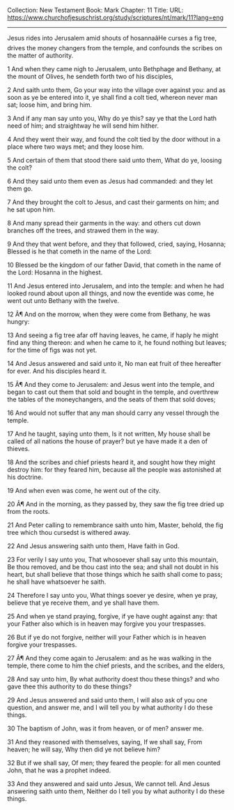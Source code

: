 Collection: New Testament
Book: Mark
Chapter: 11
Title: 
URL: https://www.churchofjesuschrist.org/study/scriptures/nt/mark/11?lang=eng

---

Jesus rides into Jerusalem amid shouts of hosannaâHe curses a fig tree, drives the money changers from the temple, and confounds the scribes on the matter of authority.

1 And when they came nigh to Jerusalem, unto Bethphage and Bethany, at the mount of Olives, he sendeth forth two of his disciples,

2 And saith unto them, Go your way into the village over against you: and as soon as ye be entered into it, ye shall find a colt tied, whereon never man sat; loose him, and bring him.

3 And if any man say unto you, Why do ye this? say ye that the Lord hath need of him; and straightway he will send him hither.

4 And they went their way, and found the colt tied by the door without in a place where two ways met; and they loose him.

5 And certain of them that stood there said unto them, What do ye, loosing the colt?

6 And they said unto them even as Jesus had commanded: and they let them go.

7 And they brought the colt to Jesus, and cast their garments on him; and he sat upon him.

8 And many spread their garments in the way: and others cut down branches off the trees, and strawed them in the way.

9 And they that went before, and they that followed, cried, saying, Hosanna; Blessed is he that cometh in the name of the Lord:

10 Blessed be the kingdom of our father David, that cometh in the name of the Lord: Hosanna in the highest.

11 And Jesus entered into Jerusalem, and into the temple: and when he had looked round about upon all things, and now the eventide was come, he went out unto Bethany with the twelve.

12 Â¶ And on the morrow, when they were come from Bethany, he was hungry:

13 And seeing a fig tree afar off having leaves, he came, if haply he might find any thing thereon: and when he came to it, he found nothing but leaves; for the time of figs was not yet.

14 And Jesus answered and said unto it, No man eat fruit of thee hereafter for ever. And his disciples heard it.

15 Â¶ And they come to Jerusalem: and Jesus went into the temple, and began to cast out them that sold and bought in the temple, and overthrew the tables of the moneychangers, and the seats of them that sold doves;

16 And would not suffer that any man should carry any vessel through the temple.

17 And he taught, saying unto them, Is it not written, My house shall be called of all nations the house of prayer? but ye have made it a den of thieves.

18 And the scribes and chief priests heard it, and sought how they might destroy him: for they feared him, because all the people was astonished at his doctrine.

19 And when even was come, he went out of the city.

20 Â¶ And in the morning, as they passed by, they saw the fig tree dried up from the roots.

21 And Peter calling to remembrance saith unto him, Master, behold, the fig tree which thou cursedst is withered away.

22 And Jesus answering saith unto them, Have faith in God.

23 For verily I say unto you, That whosoever shall say unto this mountain, Be thou removed, and be thou cast into the sea; and shall not doubt in his heart, but shall believe that those things which he saith shall come to pass; he shall have whatsoever he saith.

24 Therefore I say unto you, What things soever ye desire, when ye pray, believe that ye receive them, and ye shall have them.

25 And when ye stand praying, forgive, if ye have ought against any: that your Father also which is in heaven may forgive you your trespasses.

26 But if ye do not forgive, neither will your Father which is in heaven forgive your trespasses.

27 Â¶ And they come again to Jerusalem: and as he was walking in the temple, there come to him the chief priests, and the scribes, and the elders,

28 And say unto him, By what authority doest thou these things? and who gave thee this authority to do these things?

29 And Jesus answered and said unto them, I will also ask of you one question, and answer me, and I will tell you by what authority I do these things.

30 The baptism of John, was it from heaven, or of men? answer me.

31 And they reasoned with themselves, saying, If we shall say, From heaven; he will say, Why then did ye not believe him?

32 But if we shall say, Of men; they feared the people: for all men counted John, that he was a prophet indeed.

33 And they answered and said unto Jesus, We cannot tell. And Jesus answering saith unto them, Neither do I tell you by what authority I do these things.
